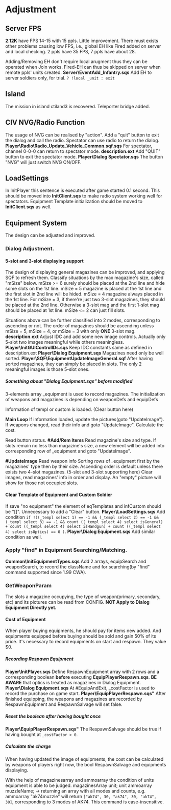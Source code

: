# Adjustment
## Server FPS
**2.12K** have FPS 14-15 with 15 ppls. Little improvement. There must exists other problems causing low FPS, i.e., global EH like Fired added on server and local checking. 2 ppls have 35 FPS, 7 ppls have about 28.

Adding/Removing EH don't require local arugment thus they can be operated when Join works. Fired-EH can thus be skipped on server when remote ppls' units created.
**Server\EventAdd_Infantry.sqs**
Add EH to server soldiers only, for trial.
`? !local _unit : exit`

## Island
The mission in island ctiland3 is recovered. Teleporter bridge added.


## CIV NVG/Radio Function
The usage of NVG can be realised by "action".
Add a "quit" button to exit the dialog and call the radio. Spectator can use radio to return the dialog.
**Player\Radio\Radio_Update_Vehicle_Common.sqf.sqs**
For spectator, channel 0-0-0 can return to spectator mode.
**description.ext**
Add "QUIT" button to exit the spectator mode.
**Player\Dialog Spectator.sqs**
The button "NVG" will just switch NVG ON/OFF.


## LoadSettings
In InitPlayer this sentence is executed after game started 0.1 second. This should be moved into **InitClient.sqs** to make radio system working well for spectators.
Equipment Template initialization should be moved to **InitClient.sqs** as well.


## Equipment System
The design can be adjusted and improved.
### Dialog Adjustment.
#### 5-slot and 3-slot displaying support
The design of displaying general magazines can be improved, and applying SQF to refresh them.
Classify situations by the max magazine's size, called "mSize" below.
mSize >= 6 surely should be placed at the 2nd line and hide some slots on the 1st line.
mSize = 5 magazine is placed at the 1st line and the first slot in 2nd line will be hided. 
mSize = 4 magazine always placed in the 1st line.
For mSize = 3, if there're just two 3-slot magazines, they should be placed at the 2nd line. Otherwise a 3-slot mag and the first 1-slot mag should be placed at 1st line.
mSize <= 2 can just fill slots.

Situations above can be further classified into 2 modes, corresponding to ascending or not. 
The order of magazines should be ascending unless mSize = 5, mSize = 4, or mSize = 3 with only **ONE** 3-slot mag.
**description.ext**
Adjust IDC and add some new image controls. Actually only 5-slot two images meaningful while others meaningless.
**Player\InitGUIControlIDs.sqs**
Keep IDC constants same as defined in description.ext
**Player\Dialog Equipment.sqs**
Magazines need only be well sorted.
**Player\SQF\EquipmentUpdateImageGeneral.sqf**
After having sorted magazines, they can simply be placed in slots. The only 2 meaningful images is those 5-slot ones.

##### Something about "Dialog Equipment.sqs" before modified
3-elements array _equipment is used to record magazines.
The initialization of weapons and magazines is depending on weaponDefs and equipDefs

Information of templ or custom is loaded.
(Clear button here)

**Main Loop**
If information loaded, update the pictures(goto "UpdateImage").
If weapons changed, read their info and goto "UpdateImage".
Calculate the cost.

Read button status.
**#Add/Rem Items**
Read magazine's size and type. If slots remain no less than magazine's size, a new element will be added into corresponding row of _equipment and goto "UpdateImage".

**#UpdateImage**
Read weapon info
Sorting rows of _equipment first by the magazines' type then by their size. Ascending order is default unless there exists two 4-slot magazines.
(5-slot and 3-slot supporting here)
Clear images, read magazines' info in order and display. An "empty" picture will show for those not occupied slots.

#### Clear Template of Equipment and Custom Soldier
If save "no equipment" the element of eqTemplates and infCustom should be "[]". Unnecessary to add a "Clear" button.
**Player\LoadSettings.sqs**
Add condition `if !((_templ select 1) == -1 && (_templ select 2) == -1 && (_templ select 3) == -1 && count ((_templ select 4) select isGeneral) + count ((_templ select 4) select isHandgun) + count ((_templ select 4) select isOptics) == 0 )`.
**Player\Dialog Equipment.sqs**
Add similar condition as well.


### Apply "find" in Equipment Searching/Matching.
**Common\InitEquipmentTypes.sqs**
Add 2 arrays, equipSearch and weaponSearch, to record the className and for searching(by "find" command supported since 1.99 CWA).


### GetWeaponParam
The slots a magazine occupying, the type of weapon(primary, secondary, etc) and its pictures can be read from CONFIG.
**NOT Apply to Dialog Equipment Directly yet.**

#### Cost of Equipment
When player buying equipments, he should pay for items new added. And equipments equipped before buying should be sold and gain 50% of its price.
It's necessary to record equipments on start and respawn. They value $0.
##### Recording Respawn Equipment
**Player\InitPlayer.sqs**
Define RespawnEquipment array with 2 rows and a corresponding boolean **before** executing **EquipPlayerRespawn.sqs**. **BE AWARE** that optics is treated as magazines in Dialog Equipment.
**Player\Dialog Equipment.sqs**
At #EquipAndExit, _costFactor is used to record the purchase on game start.
**Player\EquipPlayerRespawn.sqs"**
After finished equipping, the weapons and magazines are recorded by RespawnEquipment and RespawnSalvage will set false.
##### Reset the boolean after having bought once
**Player\EquipPlayerRespawn.sqs"**
The RespawnSalvage should be true if having bought at `_costFactor > 0`.
##### Calculate the charge
When having updated the image of equipments, the cost can be calculated by weapons of players right now, the bool RespawnSalvage and equipments displaying.



With the help of magazinesarray and ammoarray the condition of units equipment is able to be judged.
magazinesArray unit;
unit ammoarray muzzleName; -> returning an array with all modes and counts, e.g. <grenadier> ammoarray "ak74muzzle" will return `["ak74", 30, "ak74", 30, "ak74", 30]`, corresponding to 3 modes of AK74. This command is case-insensitive.

